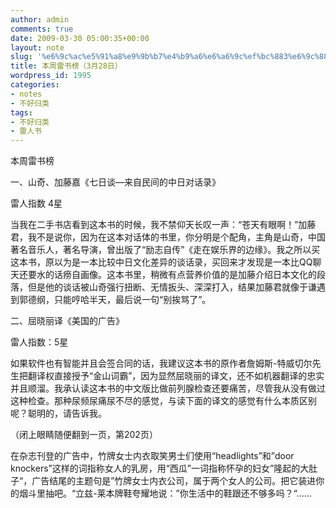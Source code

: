 ```yaml
---
author: admin
comments: true
date: 2009-03-30 05:00:35+00:00
layout: note
slug: '%e6%9c%ac%e5%91%a8%e9%9b%b7%e4%b9%a6%e6%a6%9c%ef%bc%883%e6%9c%8828%e6%97%a5%ef%bc%89'
title: 本周雷书榜（3月28日）
wordpress_id: 1995
categories:
- notes
- 不好归类
tags:
- 不好归类
- 雷人书
---
```


本周雷书榜 

一、山奇、加藤嘉《七日谈—来自民间的中日对话录》

雷人指数 4星

当我在二手书店看到这本书的时候，我不禁仰天长叹一声：“苍天有眼啊！”加藤君，我不是说你，因为在这本对话体的书里，你分明是个配角，主角是山奇，中国著名音乐人，著名导演，曾出版了“励志自传”《走在娱乐界的边缘》。我之所以买这本书，原以为是一本比较中日文化差异的谈话录，买回来才发现是一本比QQ聊天还要水的话痨自画像。这本书里，稍微有点营养价值的是加藤介绍日本文化的段落，但是他的谈话被山奇强行扭断、无情扳头、深深打入，结果加藤君就像于谦遇到郭德纲，只能哼哈半天，最后说一句“别挨骂了”。

二、屈晓丽译《美国的广告》

雷人指数：5星

如果软件也有智能并且会签合同的话，我建议这本书的原作者詹姆斯-特威切尔先生把翻译权直接授予“金山词霸”，因为显然屈晓丽的译文，还不如机器翻译的忠实并且顺溜。我承认读这本书的中文版比做前列腺检查还要痛苦，尽管我从没有做过这种检查。那种尿频尿痛尿不尽的感觉，与读下面的译文的感觉有什么本质区别呢？聪明的，请告诉我。

（闭上眼睛随便翻到一页，第202页）

在杂志刊登的广告中，竹牌女士内衣取笑男士们使用“headlights”和”door knockers”这样的词指称女人的乳房，用“西瓜”一词指称怀孕的妇女”隆起的大肚子“，广告结尾的主题句是”竹牌女士内衣公司，属于两个女人的公司。把它装进你的烟斗里抽吧。“立兹-莱本牌鞋夸耀地说：”你生活中的鞋跟还不够多吗？“……
